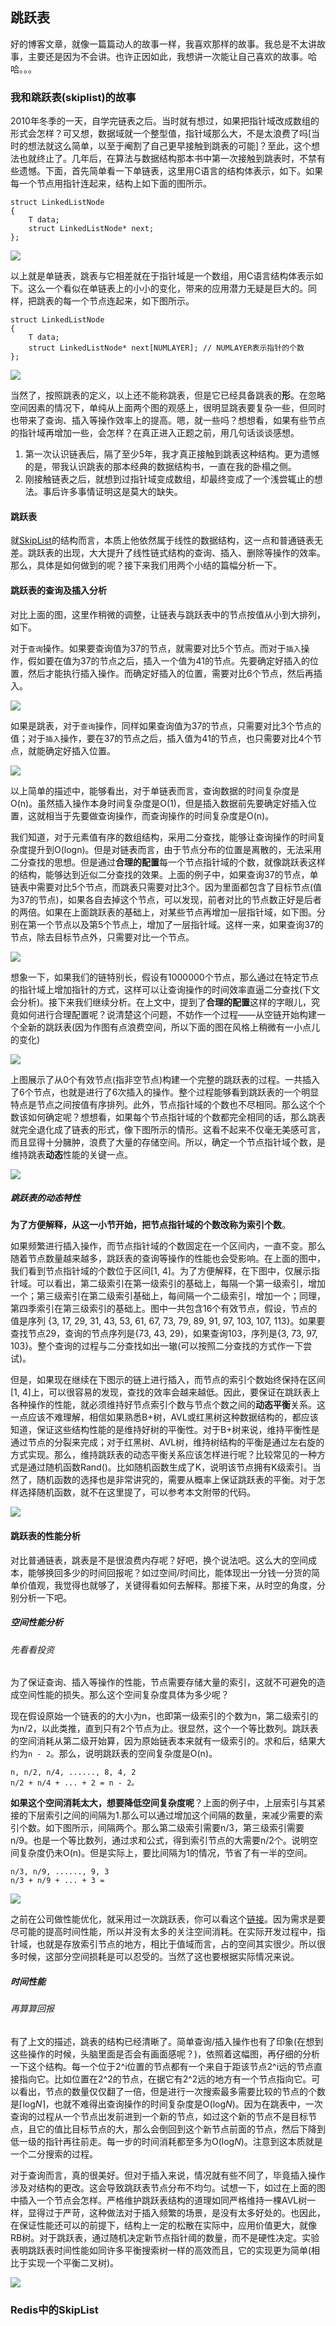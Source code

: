 ## 跳跃表
好的博客文章，就像一篇篇动人的故事一样，我喜欢那样的故事。我总是不太讲故事，主要还是因为不会讲。也许正因如此，我想讲一次能让自己喜欢的故事。哈哈。。。

### 我和跳跃表(skiplist)的故事
2010年冬季的一天，自学完链表之后。当时就有想过，如果把指针域改成数组的形式会怎样？可又想，数据域就一个整型值，指针域那么大，不是太浪费了吗[当时的想法就这么简单，以至于阉割了自己更早接触到跳表的可能]？至此，这个想法也就终止了。几年后，在算法与数据结构那本书中第一次接触到跳表时，不禁有些遗憾。下面，首先简单看一下单链表，这里用C语言的结构体表示，如下。如果每一个节点用指针连起来，结构上如下面的图所示。
    
    struct LinkedListNode
    {
        T data;
        struct LinkedListNode* next;
    };

![](https://github.com/WalkingNL/Pics/blob/master/List1.jpg)

以上就是单链表，跳表与它相差就在于指针域是一个数组，用C语言结构体表示如下。这么一个看似在单链表上的小小的变化，带来的应用潜力无疑是巨大的。同样，把跳表的每一个节点连起来，如下图所示。

    struct LinkedListNode
    {
        T data;
        struct LinkedListNode* next[NUMLAYER]; // NUMLAYER表示指针的个数
    };
![](https://github.com/WalkingNL/Pics/blob/master/SkipList1.jpg)

当然了，按照跳表的定义，以上还不能称跳表，但是它已经具备跳表的**形**。在忽略空间因素的情况下，单纯从上面两个图的观感上，很明显跳表要复杂一些，但同时也带来了查询、插入等操作效率上的提高。嗯，就一些吗？想想看，如果有些节点的指针域再增加一些，会怎样？在真正进入正题之前，用几句话谈谈感想。
1. 第一次认识链表后，隔了至少5年，我才真正接触到跳表这种结构。更为遗憾的是，带我认识跳表的那本经典的数据结构书，一直在我的卧榻之侧。
2. 刚接触链表之后，就想到过指针域变成数组，却最终变成了一个浅尝辄止的想法。事后许多事情证明这是莫大的缺失。

#### 跳跃表
就[SkipList](https://www.csee.umbc.edu/courses/undergraduate/341/fall01/Lectures/SkipLists/skip_lists/skip_lists.html)的结构而言，本质上他依然属于线性的数据结构，这一点和普通链表无差。跳跃表的出现，大大提升了线性链式结构的查询、插入、删除等操作的效率。那么，具体是如何做到的呢？接下来我们用两个小结的篇幅分析一下。
#### 跳跃表的查询及插入分析
对比上面的图，这里作稍微的调整，让链表与跳跃表中的节点按值从小到大排列，如下。

对于`查询`操作。如果要查询值为37的节点，就需要对比5个节点。而对于`插入`操作，假如要在值为37的节点之后，插入一个值为41的节点。先要确定好插入的位置，然后才能执行插入操作。而确定好插入的位置，需要对比6个节点，然后再插入。

![](https://github.com/WalkingNL/Pics/blob/master/list2.jpg)


如果是跳表，对于`查询`操作，同样如果查询值为37的节点，只需要对比3个节点的值；对于`插入`操作，要在37的节点之后，插入值为41的节点，也只需要对比4个节点，就能确定好插入位置。

![](https://github.com/WalkingNL/Pics/blob/master/SkipList2.jpg)

以上简单的描述中，能够看出，对于单链表而言，查询数据的时间复杂度是O(n)。虽然插入操作本身时间复杂度是O(1)，但是插入数据前先要确定好插入位置，这就相当于先要做查询操作，而查询操作的时间复杂度是O(n)。

我们知道，对于元素值有序的数组结构，采用二分查找，能够让查询操作的时间复杂度提升到O(logn)。但是对链表而言，由于节点分布的位置是离散的，无法采用二分查找的思想。但是通过**合理的配置**每一个节点指针域的个数，就像跳跃表这样的结构，能够达到近似二分查找的效果。上面的例子中，如果查询37的节点，单链表中需要对比5个节点，而跳表只需要对比3个。因为里面都包含了目标节点(值为37的节点)，如果各自去掉这个节点，可以发现，前者对比的节点数正好是后者的两倍。如果在上面跳跃表的基础上，对某些节点再增加一层指针域，如下图。分别在第一个节点以及第5个节点上，增加了一层指针域。这样一来，如果查询37的节点，除去目标节点外，只需要对比一个节点。

![](https://github.com/WalkingNL/Pics/blob/master/SkipList.jpg)

想象一下，如果我们的链特别长，假设有1000000个节点，那么通过在特定节点的指针域上增加指针的方式，这样可以让查询操作的时间效率直逼二分查找(下文会分析)。接下来我们继续分析。在上文中，提到了**合理的配置**这样的字眼儿，究竟如何进行合理配置呢？说清楚这个问题，不妨作一个过程——从空链开始构建一个全新的跳跃表(因为作图有点浪费空间，所以下面的图在风格上稍微有一小点儿的变化)

![](https://github.com/WalkingNL/Pics/blob/master/SkipList3.jpg)

上图展示了从0个有效节点(指非空节点)构建一个完整的跳跃表的过程。一共插入了6个节点，也就是进行了6次插入的操作。整个过程能够看到跳跃表的一个明显特点是节点之间按值有序排列。此外，节点指针域的个数也不尽相同。那么这个个数该如何确定呢？想想看，如果每个节点指针域的个数都完全相同的话，那么跳表就完全退化成了链表的形式，像下图所示的情形。这看不起来不仅毫无美感可言，而且显得十分臃肿，浪费了大量的存储空间。所以，确定一个节点指针域个数，是维持跳表**动态**性能的关键一点。

![](https://github.com/WalkingNL/Pics/blob/master/LinkList5.jpg)

##### 跳跃表的动态特性
**为了方便解释，从这一小节开始，把节点指针域的个数改称为索引个数**。

如果频繁进行插入操作，而节点指针域的个数固定在一个区间内，一直不变。那么随着节点数量越来越多，跳跃表的查询等操作的性能也会受影响。在上面的图中，我们看到节点指针域的个数位于区间[1, 4]。为了方便解释，在下图中，仅展示指针域。可以看出，第二级索引在第一级索引的基础上，每隔一个第一级索引，增加一个；第三级索引在第二级索引基础上，每间隔一个二级索引，增加一个；同理，第四季索引在第三级索引的基础上。图中一共包含16个有效节点，假设，节点的值是序列 {3, 17, 29, 31, 43, 53, 61, 67, 73, 79, 89, 91, 97, 103, 107, 113}。如果要查找节点29，查询的节点序列是{73, 43, 29}，如果查询103，序列是{3, 73, 97, 103}。整个查询的过程与二分查找如出一辙(可以按照二分查找的方式作一下尝试)。

但是，如果现在继续在下图示的链上进行插入，而节点的索引个数始终保持在区间[1, 4]上，可以很容易的发现，查找的效率会越来越低。因此，要保证在跳跃表上各种操作的性能，就必须维持好节点索引个数与节点个数之间的**动态平衡**关系。这一点应该不难理解，相信如果熟悉B+树，AVL或红黑树这种数据结构的，都应该知道，保证这些结构性能的是维持好树的平衡性。对于B+树来说，维持平衡性是通过节点的分裂来完成；对于红黑树、AVL树，维持树结构的平衡是通过左右旋的方式实现。那么，维持跳跃表的动态平衡关系应该怎样进行呢？比较常见的一种方式是通过随机函数Rand()。比如随机函数生成了K，说明该节点拥有K级索引。当然了，随机函数的选择也是非常讲究的，需要从概率上保证跳跃表的平衡。对于怎样选择随机函数，就不在这里提了，可以参考本文附带的代码。

![](https://github.com/WalkingNL/Pics/blob/master/SkipList7.jpg)

#### 跳跃表的性能分析
对比普通链表，跳表是不是很浪费内存呢？好吧，换个说法吧。这么大的空间成本，能够换回多少的时间回报呢？如过空间/时间比，能体现出一分钱一分货的简单价值观，我觉得也就够了，关键得看如何去解释。那接下来，从时空的角度，分别分析一下吧。
##### 空间性能分析
###### 先看看投资
为了保证查询、插入等操作的性能，节点需要存储大量的索引，这就不可避免的造成空间性能的损失。那么这个空间复杂度具体为多少呢？

现在假设原始一个链表的的大小为n，也即第一级索引的个数为n，第二级索引的为n/2，以此类推，直到只有2个节点为止。很显然，这个一个等比数列。跳跃表的空间消耗从第二级开始算，因为原始链表本来就有一级索引的。求和后，结果大约为`n - 2`。那么，说明跳跃表的空间复杂度是O(n)。

    n, n/2, n/4, ......, 8, 4, 2
    n/2 + n/4 + ... + 2 = n - 2。
**如果这个空间消耗太大，想要降低空间复杂度呢**？上面的例子中，上层索引与其紧接的下层索引之间的间隔为1.那么可以通过增加这个间隔的数量，来减少需要的索引个数。如下图所示，间隔两个。那么第二级索引需要n/3，第三级索引需要n/9。也是一个等比数列，通过求和公式，得到索引节点的大需要n/2个。说明空间复杂度仍未O(n)。但是实际上，要比间隔为1的情况，节省了有一半的空间。
    
    n/3, n/9, ......, 9, 3
    n/3 + n/9 + ... + 3 = 

![](https://github.com/WalkingNL/Pics/blob/master/SkipList8.jpg)

之前在公司做性能优化，就采用过一次跳跃表，你可以看这个[链接](https://github.com/WalkingNL/Cache/blob/master/cache.md)。因为需求是要尽可能的提高时间性能，所以并没有太多的关注空间消耗。在实际开发过程中，指针域，也就是存放索引节点的地方，相比于值域而言，占的空间其实很少。所以很多时候，这部分空间损耗是可以忍受的。当然了这也要根据实际情况来说。
    
##### 时间性能
###### 再算算回报
有了上文的描述，跳表的结构已经清晰了。简单查询/插入操作也有了印象(在想到这些操作的时候，头脑里面是否会有画面感呢？)，依照着这幅图，再仔细的分析一下这个结构。每一个位于2^i位置的节点都有一个来自于距该节点2^i远的节点直接指向它。比如位置在2^2的节点，在据它有2^2远的地方有一个节点指向它。可以看出，节点的数量仅仅翻了一倍，但是进行一次搜索最多需要比较的节点的个数是⌈log*N*⌉，也就不难得出查询操作的时间复杂度是O(log*N*)。因为在跳表中，一次查询的过程从一个节点出发前进到一个新的节点，如过这个新的节点不是目标节点，且它的值比目标节点的大，那么会倒回到这个新节点前面的节点，然后下降到低一级的指针再往前走。每一步的时间消耗都至多为O(log*N*)。注意到这本质就是一个二分搜索的过程。

对于查询而言，真的很美好。但对于插入来说，情况就有些不同了，毕竟插入操作涉及对结构的更改。这会导致跳跃表节点分布不均匀。试想一下，如过在上面的图中插入一个节点会怎样。严格维护跳跃表结构的道理如同严格维持一棵AVL树一样，显得过于严苛，这种做法对于插入频繁的场景，是没有太多好处的。也因此，在保证性能还可以的前提下，结构上一定的松散在实际中，应用价值更大，就像RB树。对于跳跃表，通过随机决定新节点指针阈的数量，而不是硬性决定。实验表明跳跃表时间性能如同许多平衡搜索树一样的高效而且，它的实现更为简单(相比于实现一个平衡二叉树)。



![](https://github.com/WalkingNL/Pics/blob/master/SkipList7.jpg)

### Redis中的SkipList
